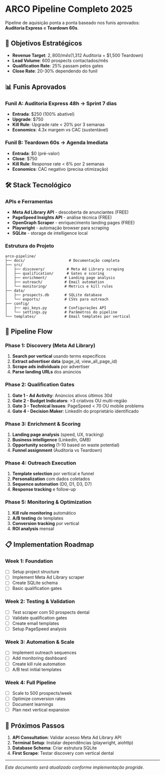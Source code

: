 # ARCO Pipeline Completo 2025

Pipeline de aquisição ponta a ponta baseado nos funis aprovados: **Auditoria Express** e **Teardown 60s**.

## 🎯 Objetivos Estratégicos

- **Revenue Target**: $2,800/mês ($1,312 Auditoria + $1,500 Teardown)
- **Lead Volume**: 600 prospects contactados/mês
- **Qualification Rate**: 25% passam pelos gates
- **Close Rate**: 20-30% dependendo do funil

## 📊 Funis Aprovados

### Funil A: Auditoria Express 48h → Sprint 7 dias
- **Entrada**: $250 (100% abatível)
- **Upgrade**: $750 
- **Kill Rule**: Upgrade rate < 20% por 3 semanas
- **Economics**: 4.3x margem vs CAC (sustentável)

### Funil B: Teardown 60s → Agenda Imediata  
- **Entrada**: $0 (pré-valor)
- **Close**: $750
- **Kill Rule**: Response rate < 6% por 2 semanas
- **Economics**: CAC negativo (precisa otimização)

## 🛠️ Stack Tecnológico

### APIs e Ferramentas
- **Meta Ad Library API** - descoberta de anunciantes (FREE)
- **PageSpeed Insights API** - análise técnica (FREE)
- **OpenGraph Scraper** - enriquecimento landing pages (FREE)
- **Playwright** - automação browser para scraping
- **SQLite** - storage de intelligence local

### Estrutura do Projeto
```
arco-pipeline/
├── docs/                    # Documentação completa
├── src/
│   ├── discovery/          # Meta Ad Library scraping
│   ├── qualification/      # Gates e scoring
│   ├── enrichment/        # Landing page analysis
│   ├── outreach/          # Email automation
│   └── monitoring/        # Metrics e kill rules
├── data/
│   ├── prospects.db       # SQLite database
│   └── exports/           # CSVs para outreach
├── config/
│   ├── api_keys.py        # Configurações API
│   └── settings.py        # Parâmetros do pipeline
└── templates/             # Email templates por vertical
```

## 🔄 Pipeline Flow

### Phase 1: Discovery (Meta Ad Library)
1. **Search por vertical** usando terms específicos
2. **Extract advertiser data** (page_id, view_all_page_id)
3. **Scrape ads individuais** por advertiser
4. **Parse landing URLs** dos anúncios

### Phase 2: Qualification Gates
1. **Gate 1 - Ad Activity**: Anúncios ativos últimos 30d
2. **Gate 2 - Budget Indicators**: >3 criativos OU multi-região  
3. **Gate 3 - Technical Issues**: PageSpeed < 70 OU mobile problems
4. **Gate 4 - Decision Maker**: LinkedIn do proprietário identificado

### Phase 3: Enrichment & Scoring
1. **Landing page analysis** (speed, UX, tracking)
2. **Business intelligence** (LinkedIn, GMB)
3. **Opportunity scoring** (1-10 based on waste potential)
4. **Funnel assignment** (Auditoria vs Teardown)

### Phase 4: Outreach Execution
1. **Template selection** por vertical e funnel
2. **Personalization** com dados coletados
3. **Sequence automation** (D0, D1, D3, D7)
4. **Response tracking** e follow-up

### Phase 5: Monitoring & Optimization
1. **Kill rule monitoring** automático
2. **A/B testing** de templates
3. **Conversion tracking** por vertical
4. **ROI analysis** mensal

## 📋 Implementation Roadmap

### Week 1: Foundation
- [ ] Setup project structure
- [ ] Implement Meta Ad Library scraper
- [ ] Create SQLite schema
- [ ] Basic qualification gates

### Week 2: Testing & Validation  
- [ ] Test scraper com 50 prospects dental
- [ ] Validate qualification gates
- [ ] Create email templates
- [ ] Setup PageSpeed analysis

### Week 3: Automation & Scale
- [ ] Implement outreach sequences
- [ ] Add monitoring dashboard
- [ ] Create kill rule automation
- [ ] A/B test initial templates

### Week 4: Full Pipeline
- [ ] Scale to 500 prospects/week
- [ ] Optimize conversion rates
- [ ] Document learnings
- [ ] Plan next vertical expansion

## 🎯 Próximos Passos

1. **API Consultation**: Validar acesso Meta Ad Library API
2. **Terminal Setup**: Instalar dependências (playwright, aiohttp)
3. **Database Schema**: Criar estrutura SQLite
4. **First Scrape**: Testar discovery com vertical dental

---

*Este documento será atualizado conforme implementação progride.*